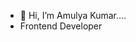 - 👋 Hi, I’m Amulya Kumar....
- Frontend Developer

<!---
Amulyas369/Amulyas369 is a ✨ special ✨ repository because its `README.md` (this file) appears on your GitHub profile.
You can click the Preview link to take a look at your changes.
--->
